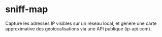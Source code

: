 # sniff-map
Capture les adresses IP visibles sur un réseau local, et génère une carte approximative des géolocalisations via une API publique (ip-api.com).
